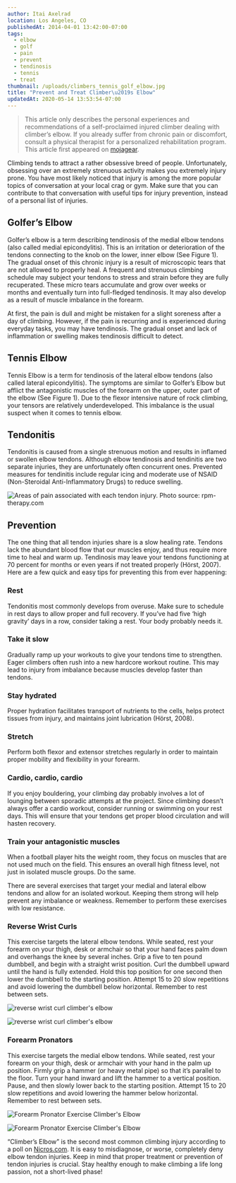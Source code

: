 ```yaml
---
author: Itai Axelrad
location: Los Angeles, CO
publishedAt: 2014-04-01 13:42:00-07:00
tags:
  - elbow
  - golf
  - pain
  - prevent
  - tendinosis
  - tennis
  - treat
thumbnail: /uploads/climbers_tennis_golf_elbow.jpg
title: "Prevent and Treat Climber\u2019s Elbow"
updatedAt: 2020-05-14 13:53:54-07:00
---
```


> This article only describes the personal experiences and recommendations of a self-proclaimed injured climber dealing with climber’s elbow. If you already suffer from chronic pain or discomfort, consult a physical therapist for a personalized rehabilitation program. This article first appeared on [mojagear](https://mojagear.com/journal/2014/04/01/got-elbows-a-guide-to-coping-with-climbers-elbow/).

Climbing tends to attract a rather obsessive breed of people. Unfortunately, obsessing over an extremely strenuous activity makes you extremely injury prone. You have most likely noticed that injury is among the more popular topics of conversation at your local crag or gym. Make sure that you can contribute to that conversation with useful tips for injury prevention, instead of a personal list of injuries.

## Golfer’s Elbow

Golfer’s elbow is a term describing tendinosis of the medial elbow tendons (also called medial epicondylitis). This is an irritation or deterioration of the tendons connecting to the knob on the lower, inner elbow (See Figure 1). The gradual onset of this chronic injury is a result of microscopic tears that are not allowed to properly heal. A frequent and strenuous climbing schedule may subject your tendons to stress and strain before they are fully recuperated. These micro tears accumulate and grow over weeks or months and eventually turn into full-fledged tendinosis. It may also develop as a result of muscle imbalance in the forearm.

At first, the pain is dull and might be mistaken for a slight soreness after a day of climbing. However, if the pain is recurring and is experienced during everyday tasks, you may have tendinosis. The gradual onset and lack of inflammation or swelling makes tendinosis difficult to detect.

## Tennis Elbow

Tennis Elbow is a term for tendinosis of the lateral elbow tendons (also called lateral epicondylitis). The symptoms are similar to Golfer’s Elbow but afflict the antagonistic muscles of the forearm on the upper, outer part of the elbow (See Figure 1). Due to the flexor intensive nature of rock climbing, your tensors are relatively underdeveloped. This imbalance is the usual suspect when it comes to tennis elbow.

## Tendonitis

Tendonitis is caused from a single strenuous motion and results in inflamed or swollen elbow tendons. Although elbow tendinosis and tendinitis are two separate injuries, they are unfortunately often concurrent ones. Prevented measures for tendinitis include regular icing and moderate use of NSAID (Non-Steroidal Anti-Inflammatory Drugs) to reduce swelling.

![Areas of pain associated with each tendon injury. Photo source: rpm-therapy.com](/uploads/climbers_tennis_golf_elbow.jpg)

## Prevention

The one thing that all tendon injuries share is a slow healing rate. Tendons lack the abundant blood flow that our muscles enjoy, and thus require more time to heal and warm up. Tendinosis may leave your tendons functioning at 70 percent for months or even years if not treated properly (Hörst, 2007). Here are a few quick and easy tips for preventing this from ever happening:

### Rest

Tendonitis most commonly develops from overuse. Make sure to schedule in rest days to allow proper and full recovery. If you’ve had five ‘high gravity’ days in a row, consider taking a rest. Your body probably needs it.

### Take it slow

Gradually ramp up your workouts to give your tendons time to strengthen. Eager climbers often rush into a new hardcore workout routine. This may lead to injury from imbalance because muscles develop faster than tendons.

### Stay hydrated

Proper hydration facilitates transport of nutrients to the cells, helps protect tissues from injury, and maintains joint lubrication (Hörst, 2008).

### Stretch

Perform both flexor and extensor stretches regularly in order to maintain proper mobility and flexibility in your forearm.

### Cardio, cardio, cardio

If you enjoy bouldering, your climbing day probably involves a lot of lounging between sporadic attempts at the project. Since climbing doesn’t always offer a cardio workout, consider running or swimming on your rest days. This will ensure that your tendons get proper blood circulation and will hasten recovery.

### Train your antagonistic muscles

When a football player hits the weight room, they focus on muscles that are not used much on the field. This ensures an overall high fitness level, not just in isolated muscle groups. Do the same.

There are several exercises that target your medial and lateral elbow tendons and allow for an isolated workout. Keeping them strong will help prevent any imbalance or weakness. Remember to perform these exercises with low resistance.

### Reverse Wrist Curls

This exercise targets the lateral elbow tendons. While seated, rest your forearm on your thigh, desk or armchair so that your hand faces palm down and overhangs the knee by several inches. Grip a five to ten pound dumbbell, and begin with a straight wrist position. Curl the dumbbell upward until the hand is fully extended. Hold this top position for one second then lower the dumbbell to the starting position. Attempt 15 to 20 slow repetitions and avoid lowering the dumbbell below horizontal. Remember to rest between sets.

![reverse wrist curl climber's elbow](/uploads/44047881418129.zh4YhL1ljkfR8lcRakPt_height640.jpg)

![reverse wrist curl climber's elbow](/uploads/44047881418131.ciMfDU3zYBaJiImhWI87_height640.jpg)

### Forearm Pronators

This exercise targets the medial elbow tendons. While seated, rest your forearm on your thigh, desk or armchair with your hand in the palm up position. Firmly grip a hammer (or heavy metal pipe) so that it’s parallel to the floor. Turn your hand inward and lift the hammer to a vertical position. Pause, and then slowly lower back to the starting position. Attempt 15 to 20 slow repetitions and avoid lowering the hammer below horizontal. Remember to rest between sets.

![Forearm Pronator Exercise Climber's Elbow](/uploads/44047881418127.jfWIPXl4Wbvh0K7ItnD5_height6401.jpg)

![Forearm Pronator Exercise Climber's Elbow](/uploads/44047881418124.8yJqH2SM1kYu53p2m1wX_height6401.jpg)

“Climber’s Elbow” is the second most common climbing injury according to a poll on [Nicros.com](www.nicros.com). It is easy to misdiagnose, or worse, completely deny elbow tendon injuries. Keep in mind that proper treatment or prevention of tendon injuries is crucial. Stay healthy enough to make climbing a life long passion, not a short-lived phase!
